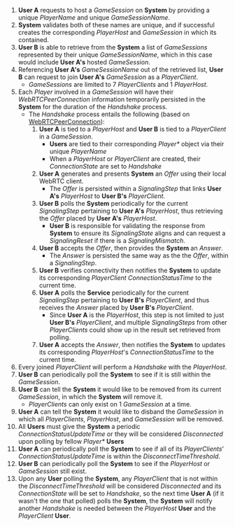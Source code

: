 1. **User A** requests to host a *GameSession* on **System** by providing a unique *PlayerName* and unique *GameSessionName*.
2. **System** validates both of these names are unique, and if successful creates the corresponding *PlayerHost* and *GameSession* in which its contained.
3. **User B** is able to retrieve from the **System** a list of *GameSessions* represented by their unique *GameSessionName*, which in this case would include **User A's** hosted *GameSession*.
4. Referencing **User A's** *GameSessionName* out of the retrieved list, **User B** can request to join **User A's** *GameSession* as a *PlayerClient*.
	- *GameSessions* are limited to 7 *PlayerClients* and 1 *PlayerHost*.
5. Each *Player* involved in a *GameSession* will have their *WebRTCPeerConnection* information temporarily persisted in the **System** for the duration of the *Handshake* process. 
	- The *Handshake* process entails the following (based on [WebRTCPeerConnection](https://docs.godotengine.org/en/stable/classes/class_webrtcpeerconnection.html#class-webrtcpeerconnection)):
		1.  **User A** is tied to a *PlayerHost* and **User B** is tied to a *PlayerClient* in a *GameSession*.
			- **Users** are tied to their corresponding *Player\** object via their unique *PlayerName*
			- When a *PlayerHost* or *PlayerClient* are created, their *ConnectionState* are set to *Handshake*
		1. **User A** generates and presents **System** an *Offer* using their local WebRTC client.
			- The *Offer* is persisted within a *SignalingStep* that links **User A's** *PlayerHost* to **User B's** *PlayerClient*.
		2. **User B** polls the **System** periodically for the current *SignalingStep* pertaining to **User A's** *PlayerHost*, thus retrieving the *Offer* placed by **User A's** *PlayerHost*.
			- **User B** is responsible for validating the response from **System** to ensure its *SignalingState* aligns and can request a *SignalingReset* if there is a *SignalingMismatch*.
		3. **User B** accepts the *Offer*, then provides the **System** an *Answer*.
			- The *Answer* is persisted the same way as the the *Offer*, within a *SignalingStep*.
		4. **User B** verifies connectivity then notifies the **System** to update its corresponding *PlayerClient* *ConnectionStatusTime* to the current time. 
		5. **User A** polls the **Service** periodically for the current *SignalingStep* pertaining to **User B's** *PlayerClient*, and thus receives the *Answer* placed by **User B's** *PlayerClient*.
			- Since **User A** is the *PlayerHost*, this step is not limited to just **User B's** *PlayerClient*, and multiple *SignalingSteps* from other *PlayerClients* could show up in the result set retrieved from polling.
		6. **User A** accepts the *Answer*, then notifies the **System** to updates its corresponding *PlayerHost*'s *ConnectionStatusTime* to the current time.
6. Every joined *PlayerClient* will perform a *Handshake* with the *PlayerHost*.
10. **User B** can periodically poll the **System** to see if it is still within the *GameSession*. 
11. **User B** can tell the **System** it would like to be removed from its current *GameSession*, in which the **System** will remove it.
	- *PlayerClients* can only exist on 1 *GameSession* at a time. 
12. **User A** can tell the **System** it would like to disband the *GameSession* in which all *PlayerClients*, *PlayerHost*, and *GameSession* will be removed.
7. All **Users** must give the **System** a periodic *ConnectionStatusUpdateTime* or they will be considered *Disconnected* upon polling by fellow *Player\** **Users**
7. **User A** can periodically poll the **System** to see if all of its *PlayerClients*' *ConnectionStatusUpdateTime* is within the *DisconnectTimeThreshold*.
8. **User B** can periodically poll the **System** to see if the *PlayerHost* or *GameSession* still exist.
9. Upon any **User** polling the **System**, any *PlayerClient* that is not within the *DisconnectTimeThreshold* will be considered *Disconnected* and its *ConnectionState* will be set to *Handshake*, so the next time **User A** (if it wasn't the one that polled) polls the **System**, the **System** will notify another *Handshake* is needed between the *PlayerHost* **User** and the *PlayerClient* **User**.  
